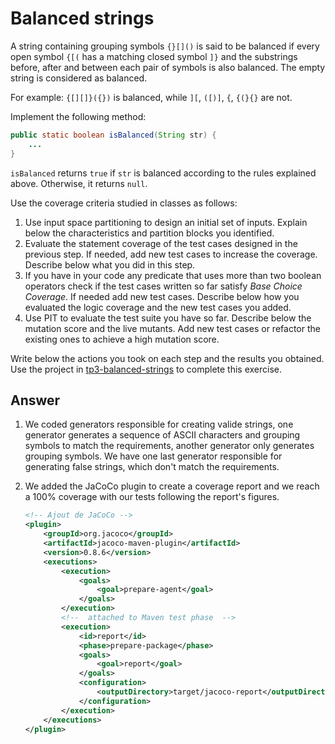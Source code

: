 # Balanced strings

A string containing grouping symbols `{}[]()` is said to be balanced if every open symbol `{[(` has a matching closed symbol `]}` and the substrings before, after and between each pair of symbols is also balanced. The empty string is considered as balanced.

For example: `{[][]}({})` is balanced, while `][`, `([)]`, `{`, `{(}{}` are not.

Implement the following method:

```java
public static boolean isBalanced(String str) {
    ...
}
```

`isBalanced` returns `true` if `str` is balanced according to the rules explained above. Otherwise, it returns `null`.

Use the coverage criteria studied in classes as follows:

1. Use input space partitioning to design an initial set of inputs. Explain below the characteristics and partition blocks you identified.
2. Evaluate the statement coverage of the test cases designed in the previous step. If needed, add new test cases to increase the coverage. Describe below what you did in this step.
3. If you have in your code any predicate that uses more than two boolean operators check if the test cases written so far satisfy *Base Choice Coverage*. If needed add new test cases. Describe below how you evaluated the logic coverage and the new test cases you added.
4. Use PIT to evaluate the test suite you have so far. Describe below the mutation score and the live mutants. Add new test cases or refactor the existing ones to achieve a high mutation score.

Write below the actions you took on each step and the results you obtained.
Use the project in [tp3-balanced-strings](../code/tp3-balanced-strings) to complete this exercise.

## Answer

1. We coded generators responsible for creating valide strings, one generator generates a sequence of ASCII characters and grouping symbols to match the requirements, another generator only generates grouping symbols. We have one last generator responsible for generating false strings, which don't match the requirements.

2. We added the JaCoCo plugin to create a coverage report and we reach a 100% coverage with our tests following the report's figures.
    ```xml
    <!-- Ajout de JaCoCo -->
    <plugin>
        <groupId>org.jacoco</groupId>
        <artifactId>jacoco-maven-plugin</artifactId>
        <version>0.8.6</version>
        <executions>
            <execution>
                <goals>
                    <goal>prepare-agent</goal>
                </goals>
            </execution>
            <!--  attached to Maven test phase  -->
            <execution>
                <id>report</id>
                <phase>prepare-package</phase>
                <goals>
                    <goal>report</goal>
                </goals>
                <configuration>
                    <outputDirectory>target/jacoco-report</outputDirectory>
                </configuration>
            </execution>
        </executions>
    </plugin>
    ```
